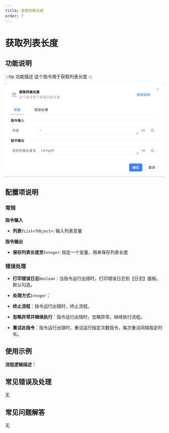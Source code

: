 ```yaml
---
title: 获取列表长度
order: 7
---
```


# 获取列表长度

## 功能说明

:::tip 功能描述
这个指令用于获取列表长度
:::

![获取列表长度](../../../assets/获取列表长度_command.png)

## 配置项说明

### 常规

**指令输入**

- **列表**`TList<TObject>`: 输入列表变量


**指令输出**

- **保存列表长度至**`Integer`: 指定一个变量，用来保存列表长度

### 错误处理

- **打印错误日志**`Boolean`：当指令运行出错时，打印错误日志到【日志】面板。默认勾选。

- **处理方式**`Integer`：

 - **终止流程**：指令运行出错时，终止流程。

 - **忽略异常并继续执行**：指令运行出错时，忽略异常，继续执行流程。

 - **重试此指令**：指令运行出错时，重试运行指定次数指令，每次重试间隔指定时长。

## 使用示例

**流程逻辑描述：** 

## 常见错误及处理

无

## 常见问题解答

无

